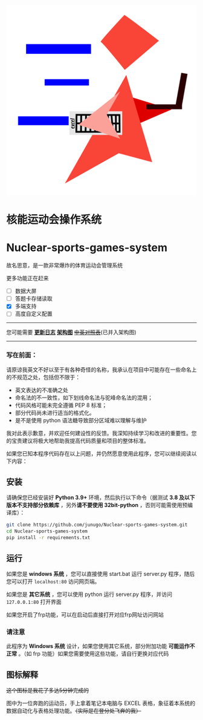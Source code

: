 ![icon](https://github.com/junugo/Nuclear-sports-games-system/raw/master/Non-development%20file/icon.svg)

# 核能运动会操作系统
# Nuclear-sports-games-system

故名思意，是一款非常爆炸的体育运动会管理系统

更多功能正在赶来
- [ ] 数据大屏
- [ ] 答题卡存储读取
- [x] 多端支持
- [ ] 高度自定义配置

---
您可能需要 [**更新日志**](https://github.com/junugo/Nuclear-sports-games-system/blob/master/Non-development%20file/Update%20log.md) [**架构图**](https://github.com/junugo/Nuclear-sports-games-system/blob/master/Non-development%20file/%E6%A0%B8%E8%83%BD%E8%BF%90%E5%8A%A8%E4%BC%9A%E6%93%8D%E4%BD%9C%E7%B3%BB%E7%BB%9F%E6%80%BB%E6%9E%B6%E6%9E%84.svg) [~~中英对照表~~](https://github.com/junugo/Nuclear-sports-games-system/blob/master/Non-development%20file/Chinese-english%20enquiry%20form.md)(已并入架构图)

---

### 写在前面：
请原谅我英文不好以至于有各种奇怪的名称，我承认在项目中可能存在一些命名上的不规范之处，包括但不限于：

* 英文表达的不准确之处
* 命名法的不一致性，如下划线命名法与驼峰命名法的混用；
* 代码风格可能未完全遵循 PEP 8 标准；
* 部分代码尚未进行适当的格式化。
* 是不是使用 python 语法糖导致部分区域难以理解与维护

我对此表示歉意，并欢迎任何建设性的反馈。我深知持续学习和改进的重要性。您的宝贵建议将极大地帮助我提高代码质量和项目的整体标准。

如果您已知本程序代码存在以上问题，并仍然愿意使用此程序，您可以继续阅读以下内容：
## 安装

请确保您已经安装好 **Python 3.9+** 环境，然后执行以下命令（据测试 **3.8 及以下版本不支持部分依赖库** ，另外**请不要使用 32bit-python** ，否则可能需使用预编译库）：
```bash
git clone https://github.com/junugo/Nuclear-sports-games-system.git
cd Nuclear-sports-games-system
pip install -r requirements.txt
```

## 运行
如果您是 **windows 系统** ，您可以直接使用 start.bat 运行 server.py 程序，随后您可以打开 `localhost:80` 访问网页端。

如果您是 **其它系统** ，您可以使用 python 运行 server.py 程序，并访问 `127.0.0.1:80` 打开界面


如果您开启了frp功能，可以在启动后直接打开对应frp网址访问网站

### 请注意
此程序为 **Windows 系统** 设计，如果您使用其它系统，部分附加功能 **可能运作不正常** 。（如 frp 功能）如果您需要使用这些功能，请自行更换对应代码

## 图标解释
~~这个图标是我花了多达5分钟完成的~~

图中为一位奔跑的运动员，手上拿着笔记本电脑与 EXCEL 表格，象征着本系统的数据自动化与表格处理功能。~~（实际是在登分处飞奔的我）~~